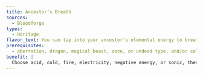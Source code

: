 ```yaml
---
title: Ancestor's Breath
sources:
  - Bloodforge
types:
  - Heritage
flavor_text: You can tap into your ancestor's elemental energy to breath that same energy upon your enemies.
prerequisites:
  - aberration, dragon, magical beast, ooze, or undead type, and/or cold or fire subtype
benefit: |
  Choose acid, cold, fire, electricity, negative energy, or sonic, then 30 ft. cone or 60 ft. line. You gain a breath weapon usable once every 2 rounds that deals 1d6/level damage of the chosen type. A successful Reflex save (DC 10 + 1/2 your Hit Die + your Constitution modifier) halves this damage.
---
```

